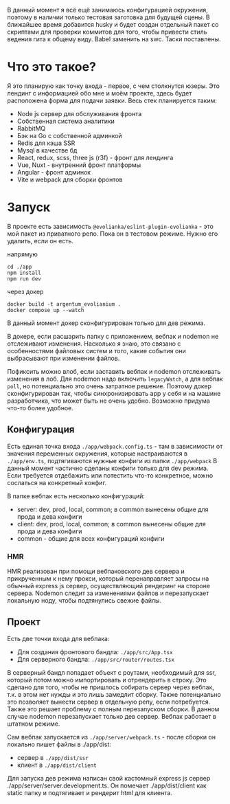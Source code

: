 В данный момент я всё ещё занимаюсь конфигурацией окружения, поэтому в наличии только тестовая заготовка для будущей сцены. В ближайшее время добавится husky и будет создан отдельный пакет со скриптами для проверки коммитов для того, чтобы привести стиль ведения гита к общему виду. Babel заменить на swc. Таски поставлены. 

# Что это такое?

Я это планирую как точку входа - первое, с чем столкнутся юзеры. Это лендинг с информацией обо мне и моём проекте, здесь будет расположена
форма для подачи заявки. Весь стек планируется таким: 

- Node js сервер для обслуживания фронта
- Cобственная система аналитики
- RabbitMQ 
- Бэк на Go с собственной админкой
- Redis для кэша SSR
- Mysql в качестве бд
- React, redux, scss, three js (r3f) - фронт для лендинга
- Vue, Nuxt - внутренний фронт платформы
- Angular - фронт админок
- Vite и webpack для сборки фронтов

# Запуск

В проекте есть зависимость ``@evolianka/eslint-plugin-evolianka`` - это мой пакет из приватного репо.
Пока он в тестовом режиме. Нужно его удалить, если он есть.

напрямую

```
cd ./app 
npm install 
npm run dev
```

через докер

``` 
docker build -t argentum_evolianium .
docker compose up --watch
```

В данный момент докер сконфигурирован только для дев режима.

В докере, если расшарить папку с приложением, вебпак и nodemon не отслеживают изменения.
Насколько я знаю, это связано с особенностями файловых систем и того, какие события они выбрасывают
при изменении файлов.

Пофиксить можно влоб, если заставить вебпак и nodemon отслеживать изменения в лоб.
Для nodemon надо включить `legacyWatch`, а для вебпак `poll`, но потенциально это очень затратное решение.
Поэтому докер сконфигурирован так, чтобы синхронизировать app у себя и на машине разработчика, что может быть не очень удобно.
Возможно придума что-то более удобное.

## Конфигурация

Есть единая точка входа `./app/webpack.config.ts` - там в зависимости от значения переменных окружения,
которые настраиваются в `./app/env.ts`, подтягиваются нужные
конфиги из папки `./app/webpack` В данный момент частично сделаны конфиги только для dev режима.
Если требуется отдебажить или потестить что-то конкретное, можно сослаться на конкретный конфиг.

В папке вебпак есть несколько конфигураций:

- server: dev, prod, local, common; в common вынесены общие для прода и дева конфиги
- client: dev, prod, local, common; в common вынесены общие для прода и дева конфиги
- common - общие для всех конфигураций конфиги

### HMR 

HMR реализован при помощи вебпаковского дев сервера и прикрученным к нему прокси, который перенаправляет запросы
на обычный express js сервер, осуществляющий рендеринг на стороне сервера. Nodemon следит за изменениями файлов и 
перезапускает локальную ноду, чтобы подтянулись свежие файлы.

## Проект

Есть две точки входа для вебпака:

- Для создания фронтового бандла: `./app/src/App.tsx`
- Для серверного бандла: `./app/src/router/routes.tsx`

В серверный бандл попадает объект с роутами, необходимый для ssr, который потом можно импортировать
и отрендерить в строку. Это сделано для того, чтобы не пришлось собирать сервер через вебпак, т.к.
в этом нет нужды и это лишь замедлит сборку. Также потенциально это позволяет вынести сервер в отдельную
репу, если потребуется. Также это решает проблему c полным перезапуском сборки. В данном случае nodemon перезапускает только дев сервер.
Вебпак работает в штатном режиме.

Сам вебпак запускается из `./app/server/webpack.ts` - после сборки он локально пишет файлы в ./app/dist:

- сервер в ``./app/dist/ssr``
- клиент в ``./app/dist/client``

Для запуска дев режима написан свой кастомный express js сервер ./app/server/server.development.ts.
Он помечает ./app/dist/client как static папку и подтягивает и рендерит html для клиента.




